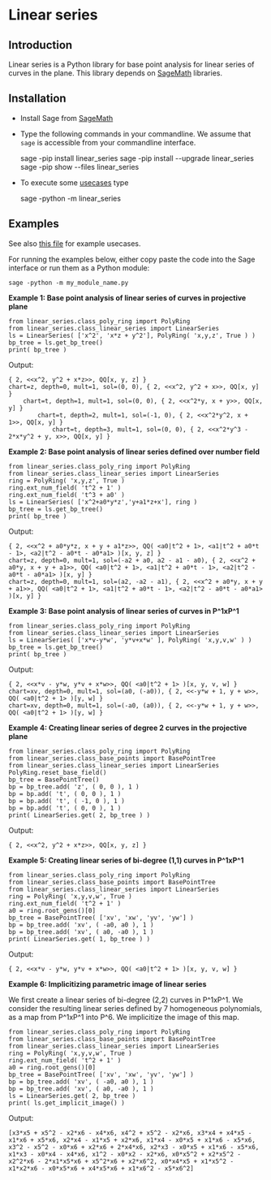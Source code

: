 # Linear series 


## Introduction

Linear series is a Python library for base point analysis for linear series of curves in the plane. 
This library depends on [SageMath](https://SageMath.org) libraries.

## Installation

* Install Sage from [SageMath](https://SageMath.org) 
* Type the following commands in your commandline. 
  We assume that `sage` is accessible from your commandline interface.
    
    sage -pip install linear_series
    sage -pip install --upgrade linear_series
    sage -pip show --files linear_series
    
* To execute some [usecases](https://github.com/niels-lubbes/linear_series/blob/master/linear_series/src/linear_series/__main__.py) type
    
    sage -python -m linear_series

## Examples

See also [this file](https://github.com/niels-lubbes/linear_series/blob/master/linear_series/src/linear_series/__main__.py) 
for example usecases. 

For running the examples below, either copy paste the code into the Sage interface or run them as a Python module:

    sage -python -m my_module_name.py


__Example 1: Base point analysis of linear series of curves in projective plane__

    from linear_series.class_poly_ring import PolyRing
    from linear_series.class_linear_series import LinearSeries    
    ls = LinearSeries( ['x^2', 'x*z + y^2'], PolyRing( 'x,y,z', True ) )
    bp_tree = ls.get_bp_tree()
    print( bp_tree )

Output:

    { 2, <<x^2, y^2 + x*z>>, QQ[x, y, z] }
    chart=z, depth=0, mult=1, sol=(0, 0), { 2, <<x^2, y^2 + x>>, QQ[x, y] }
        chart=t, depth=1, mult=1, sol=(0, 0), { 2, <<x^2*y, x + y>>, QQ[x, y] }
            chart=t, depth=2, mult=1, sol=(-1, 0), { 2, <<x^2*y^2, x + 1>>, QQ[x, y] }
                chart=t, depth=3, mult=1, sol=(0, 0), { 2, <<x^2*y^3 - 2*x*y^2 + y, x>>, QQ[x, y] } 

__Example 2: Base point analysis of linear series defined over number field__

    from linear_series.class_poly_ring import PolyRing
    from linear_series.class_linear_series import LinearSeries      
    ring = PolyRing( 'x,y,z', True )
    ring.ext_num_field( 't^2 + 1' )
    ring.ext_num_field( 't^3 + a0' )
    ls = LinearSeries( ['x^2+a0*y*z','y+a1*z+x'], ring )
    bp_tree = ls.get_bp_tree()
    print( bp_tree )

Output:

    { 2, <<x^2 + a0*y*z, x + y + a1*z>>, QQ( <a0|t^2 + 1>, <a1|t^2 + a0*t - 1>, <a2|t^2 - a0*t - a0*a1> )[x, y, z] }
    chart=z, depth=0, mult=1, sol=(-a2 + a0, a2 - a1 - a0), { 2, <<x^2 + a0*y, x + y + a1>>, QQ( <a0|t^2 + 1>, <a1|t^2 + a0*t - 1>, <a2|t^2 - a0*t - a0*a1> )[x, y] }
    chart=z, depth=0, mult=1, sol=(a2, -a2 - a1), { 2, <<x^2 + a0*y, x + y + a1>>, QQ( <a0|t^2 + 1>, <a1|t^2 + a0*t - 1>, <a2|t^2 - a0*t - a0*a1> )[x, y] } 

__Example 3: Base point analysis of linear series of curves in P^1xP^1__

    from linear_series.class_poly_ring import PolyRing
    from linear_series.class_linear_series import LinearSeries      
    ls = LinearSeries( ['x*v-y*w', 'y*v+x*w' ], PolyRing( 'x,y,v,w' ) )
    bp_tree = ls.get_bp_tree()
    print( bp_tree )
    
Output:    
    
    { 2, <<x*v - y*w, y*v + x*w>>, QQ( <a0|t^2 + 1> )[x, y, v, w] }
    chart=xv, depth=0, mult=1, sol=(a0, (-a0)), { 2, <<-y*w + 1, y + w>>, QQ( <a0|t^2 + 1> )[y, w] }
    chart=xv, depth=0, mult=1, sol=(-a0, (a0)), { 2, <<-y*w + 1, y + w>>, QQ( <a0|t^2 + 1> )[y, w] } 

__Example 4: Creating linear series of degree 2 curves in the projective plane__

    from linear_series.class_poly_ring import PolyRing
    from linear_series.class_base_points import BasePointTree
    from linear_series.class_linear_series import LinearSeries   
    PolyRing.reset_base_field()
    bp_tree = BasePointTree()
    bp = bp_tree.add( 'z', ( 0, 0 ), 1 )
    bp = bp.add( 't', ( 0, 0 ), 1 )
    bp = bp.add( 't', ( -1, 0 ), 1 )
    bp = bp.add( 't', ( 0, 0 ), 1 )   
    print( LinearSeries.get( 2, bp_tree ) )

Output:

    { 2, <<x^2, y^2 + x*z>>, QQ[x, y, z] }
__Example 5: Creating linear series of bi-degree (1,1) curves in P^1xP^1__     

    from linear_series.class_poly_ring import PolyRing
    from linear_series.class_base_points import BasePointTree
    from linear_series.class_linear_series import LinearSeries  
    ring = PolyRing( 'x,y,v,w', True )
    ring.ext_num_field( 't^2 + 1' )
    a0 = ring.root_gens()[0]
    bp_tree = BasePointTree( ['xv', 'xw', 'yv', 'yw'] )
    bp = bp_tree.add( 'xv', ( -a0, a0 ), 1 )
    bp = bp_tree.add( 'xv', ( a0, -a0 ), 1 )
    print( LinearSeries.get( 1, bp_tree ) )
    
Output:    
    
    { 2, <<x*v - y*w, y*v + x*w>>, QQ( <a0|t^2 + 1> )[x, y, v, w] }        

__Example 6: Implicitizing parametric image of linear series__

We first create a linear series of bi-degree (2,2) curves in P^1xP^1. We consider the resulting linear series 
defined by 7 homogeneous polynomials, as a map from P^1xP^1 into P^6. We implicitize the image of this map.

    from linear_series.class_poly_ring import PolyRing
    from linear_series.class_base_points import BasePointTree
    from linear_series.class_linear_series import LinearSeries  
    ring = PolyRing( 'x,y,v,w', True )
    ring.ext_num_field( 't^2 + 1' )
    a0 = ring.root_gens()[0]
    bp_tree = BasePointTree( ['xv', 'xw', 'yv', 'yw'] )
    bp = bp_tree.add( 'xv', ( -a0, a0 ), 1 )
    bp = bp_tree.add( 'xv', ( a0, -a0 ), 1 )
    ls = LinearSeries.get( 2, bp_tree )
    print( ls.get_implicit_image() )

Output:  

    [x3*x5 + x5^2 - x2*x6 - x4*x6, x4^2 + x5^2 - x2*x6, x3*x4 + x4*x5 - x1*x6 + x5*x6, x2*x4 - x1*x5 + x2*x6, x1*x4 - x0*x5 + x1*x6 - x5*x6, x3^2 - x5^2 - x0*x6 + x2*x6 + 2*x4*x6, x2*x3 - x0*x5 + x1*x6 - x5*x6, x1*x3 - x0*x4 - x4*x6, x1^2 - x0*x2 - x2*x6, x0*x5^2 + x2*x5^2 - x2^2*x6 - 2*x1*x5*x6 + x5^2*x6 + x2*x6^2, x0*x4*x5 + x1*x5^2 - x1*x2*x6 - x0*x5*x6 + x4*x5*x6 + x1*x6^2 - x5*x6^2] 

     
    